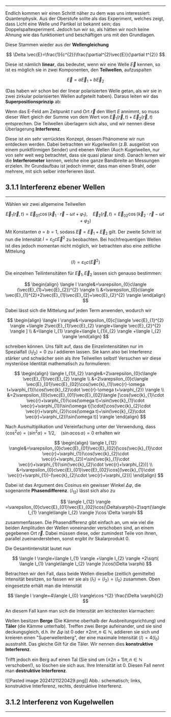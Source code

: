 ***

Endlich kommen wir einen Schritt näher zu dem was uns interessiert: Quantenphysik. Aus der Oberstufe sollte als das Experiment, welches zeigt, dass Licht eine Welle und Partikel ist bekannt sein; das Doppelspaltexperiment. Jedoch tun wir so, als hätten wir noch keine Ahnung wie das funktioniert und beschäftigen uns mit den Grundlagen.

Diese Stammen wieder aus der **Wellengleichung**

$$
\Delta \vec{E}=\frac{1}{c^{2}}\frac{\partial^{2}\vec{E}}{\partial t^{2}} 
$$

Diese ist nämlich **linear**, das bedeutet, wenn wir eine Welle $\vec{E}$ kennen, so ist es möglich sie in zwei Komponenten, den **Teilwellen**, aufzuspalten

$$
\vec{E}=a\vec{E}_{1}+b\vec{E}_{2}
$$

(Das haben wir schon bei der linear polarisierten Welle getan, als wir sie in zwei zirkular polarisierten Wellen aufgeteilt haben). Daraus leiten wir das **Superpositionsprinzip** ab:

Wenn das E-Feld am Zeitpunkt $t$ und Ort $\vec{r}$ den Wert $E$ annimmt, so muss dieser Wert gleich der Summe von dem Wert von $\vec{E}_{1}(\vec{r},t)+\vec{E}_{2}(\vec{r},t)$ entsprechen. Die Teilwellen überlagern sich also, und wir nennen diese Überlagerung **Interferenz**.

Diese ist ein sehr verrücktes Konzept, dessen Phänomene wir nun entdecken werden. Dabei betrachten wir *Kugelwellen* (z.B. ausgelöst von einem punktförmigen Sender) und ebenen Wellen (Auch Kugelwellen, nur von sehr weit weg betrachtet, dass sie quasi planar sind). Danach lernen wir die **Interferometer** kennen, welche eine ganze Bandbreite an Messungen erzielen. Ihr Grundaufbau ist jedoch immer, dass man einen Strahl, oder mehrere, mit sich selber interferieren lässt.


## 3.1.1 Interferenz ebener Wellen
***

Wählen wir zwei allgemeine Teilwellen

$$
\vec{E}_{1}(\vec{r},t)=\vec{E}_{01}\cos(\vec{k}_{1}\cdot \vec{r}-\omega t+\varphi_{1}), \quad \vec{E}_{2}(\vec{r},t)=\vec{E}_{02}\cos(\vec{k}_{2}\cdot \vec{r}-\omega t+\varphi_{2})
$$

Mit Konstanten $a=b=1$, sodass $\vec{E}=\vec{E}_{1}+\vec{E}_{2}$ gilt. Der zweite Schritt ist nun die Intensität $I=\varepsilon_{0}c\vec{E}^{2}$ zu beobachten. Bei hochfrequentigen Wellen ist dies jedoch momentan nicht möglich, wir betrachten also eine zeitliche Mittelung

$$
\langle I \rangle=\varepsilon_{0}c\langle \vec{E}^{2} \rangle  
$$

Die einzelnen Teilintensitäten für $\vec{E}_{1},\vec{E}_{2}$ lassen sich genauso bestimmen:

$$
\begin{align}
\langle I \rangle&=\varepsilon_{0}c\langle (\vec{E}_{1}+\vec{E}_{2})^{2} \rangle \\
&=\varepsilon_{0}c\langle \vec{E}_{1}^{2}+2\vec{E}_{1}\vec{E}_{2}+\vec{E}_{2}^{2} \rangle 
\end{align}
$$

Dabei lässt sich die Mittelung auf jeden Term anwenden, wodurch wir

$$
\begin{align}
\langle I \rangle&=\varepsilon_{0}c[\langle \vec{E}_{1}^{2} \rangle +\langle 2\vec{E}_{1}\vec{E}_{2} \rangle+\langle \vec{E}_{2}^{2} \rangle  ]  \\
&=\langle I_{1} \rangle+\langle I_{1}I_{2} \rangle +\langle I_{2} \rangle  
\end{align}
$$

schreiben können. Uns fällt auf, dass die Einzelintensitäten nur im Spezialfall $\langle I_{1}I_{2} \rangle=0$ zu $I$ addieren lassen. Sie kann also bei Interferenz stärker und schwächer sein als ihre Teilwellen selbst! Versuchen wir diese mysteriöse Identität mathematisch zu formulieren:

$$
\begin{align}
\langle I_{1}I_{2} \rangle&=2\varepsilon_{0}c\langle \vec{E}_{1}\vec{E}_{2} \rangle   \\
&=2\varepsilon_{0}c\langle \vec{E}_{01}\vec{E}_{02}\cos(\vec{k}_{1}\vec{r}-\omega t+\varphi_{1})\cos(\vec{k}_{2}\cdot \vec{r}-\omega t+\varphi_{2}) \rangle  \\
&=2\varepsilon_{0}c\vec{E}_{01}\vec{E}_{02}\langle [\cos(\vec{k}_{1}\cdot \vec{r}+\varphi_{1})\cos(\omega t)+\sin(\vec{k}_{1}\cdot \vec{r}+\varphi_{1})\sin(\omega t)]\cdot[\cos(\vec{k}_{2}\cdot \vec{r}+\varphi_{2})\cos(\omega t)+\sin(\vec{k}_{2}\cdot \vec{r}+\varphi_{2})\sin(\omega t)] \rangle 
\end{align}
$$

Nach Ausmultiplikation und Vereinfachung unter der Verwendung, dass $\langle \cos ^{2}\alpha \rangle=\langle \sin ^{2}\alpha \rangle=1/2,\quad \langle \sin\alpha \cos\alpha \rangle=0$ erhalten wir

$$
\begin{align}
\langle I_{12} \rangle&=\varepsilon_{0}c\vec{E}_{01}\vec{E}_{02}[\cos(\vec{k}_{1}\cdot \vec{r}+\varphi_{1})\cos(\vec{k}_{2}\cdot \vec{r}+\varphi_{2})+\sin(\vec{k}_{1}\cdot \vec{r}+\varphi_{1})\sin(\vec{k}_{2}\cdot \vec{r}+\varphi_{2})] \\
&=\varepsilon_{0}c\vec{E}_{01}\vec{E}_{02}\cos[(\vec{k}_{1}\cdot \vec{r}+\varphi_{1})-(\vec{k}_{2}\cdot \vec{r}+\varphi_{2})] 
\end{align}
$$

Dabei ist das Argument des Cosinus ein gewisser Winkel $\Delta \varphi$, die sogenannte **Phasendifferenz**. $\langle I_{12} \rangle$ lässt sich also zu

$$
\langle I_{12} \rangle =\varepsilon_{0}c\vec{E}_{01}\vec{E}_{02}\cos(\Delta\varphi)=2\sqrt{\langle I_{1} \rangle\langle I_{2} \rangle   }\cos \Delta \varphi
$$

zusammenfassen. Die Phasendifferenz gibt einfach an, um wie viel die beiden Amplituden der Wellen voneinander verschoben sind, an einem gegebenen Ort $\vec{r}$. Dabei müssen diese, oder zumindest Teile von ihnen, parallel zueinanderstehen, sonst ergibt ihr Skalarprodukt $0$.

Die Gesamtintensität lautet nun

$$
\langle I \rangle=\langle I_{1} \rangle +\langle I_{2} \rangle +2\sqrt{ \langle I_{1} \rangle\langle I_{2} \rangle   }\cos(\Delta \varphi) 
$$

Betrachten wir den Fall, dass beide Wellen dieselbe (zeitlich gemittelte) Intensität besitzen, so fassen wir sie als $\langle I_{1} \rangle=\langle I_{2} \rangle=\langle I_{0} \rangle$ zusammen. Oben eingesetzte erhält man die Intensität

$$
\langle I \rangle=4\langle I_{0} \rangle\cos ^{2} \frac{\Delta \varphi}{2}  
$$

An diesem Fall kann man sich die Intensität am leichtesten klarmachen:

Wellen besitzen **Berge** (Die Kämme oberhalb der Ausbreitungsrichtung) und **Täler** (die Kämme unterhalb). Treffen zwei Berge aufeinander, und sie sind deckungsgleich, d.h. ihr $\Delta \varphi$ ist $0$ oder $\pm 2n\pi, n\in\mathbb{N}$, addieren sie sich und kreieren einen "Superwellenberg", der eine maximale Intensität $\langle I \rangle=4\langle I_{0} \rangle$ ausstrahlt. Das gleiche Gilt für die Täler. Wir nennen dies **konstruktive Interferenz**.

Trifft jedoch ein Berg auf einen Tal (Sie sind um $(\pm2n+1)\pi,n\in \mathbb{N}$ verschoben!), so löschen sie sich aus. Ihre Intensität ist $0$. Diesen Fall nennt man **destruktive Interferenz**.

![[Pasted image 20241211220429.png]]
Abb.: schematisch; links, konstruktive Interferenz, rechts, destruktive Interferenz.


## 3.1.2 Interferenz von Kugelwellen
***

